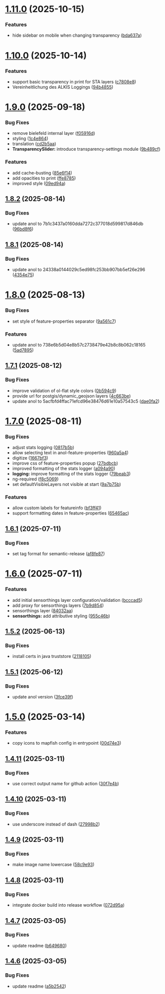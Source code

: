 # [1.11.0](https://github.com/stadt-bielefeld/bielefeldGEOCLIENT/compare/1.10.0...1.11.0) (2025-10-15)


### Features

* hide sidebar on mobile when changing transparency ([bda637a](https://github.com/stadt-bielefeld/bielefeldGEOCLIENT/commit/bda637ab092f8333d0985102d49feb5674544f0b))

# [1.10.0](https://github.com/stadt-bielefeld/bielefeldGEOCLIENT/compare/1.9.0...1.10.0) (2025-10-14)


### Features

* support basic transparency in print for STA layers ([c7808e8](https://github.com/stadt-bielefeld/bielefeldGEOCLIENT/commit/c7808e8d2abf384786abebaac28b99ad8cf77985))
* Vereinheitlichung des ALKIS Loggings ([94b4855](https://github.com/stadt-bielefeld/bielefeldGEOCLIENT/commit/94b48552b5ed24524bcc75f1299a4fa027201e4e))

# [1.9.0](https://github.com/stadt-bielefeld/bielefeldGEOCLIENT/compare/1.8.2...1.9.0) (2025-09-18)


### Bug Fixes

* remove bielefeld internal layer ([f05916d](https://github.com/stadt-bielefeld/bielefeldGEOCLIENT/commit/f05916d8f14dcc03a1dc21c013464ba2ac15025b))
* styling ([1c4e864](https://github.com/stadt-bielefeld/bielefeldGEOCLIENT/commit/1c4e8647c2fb8fd121bdd12e7ddd62883897afd8))
* translation ([cd2b5aa](https://github.com/stadt-bielefeld/bielefeldGEOCLIENT/commit/cd2b5aaedc0b0036bde8e38b64b11cb72e083e0f))
* **TransparencySlider:** introduce transparency-settings module ([9b489cf](https://github.com/stadt-bielefeld/bielefeldGEOCLIENT/commit/9b489cf7a5838970376bf35153a8c0acabd46e88))


### Features

* add cache-busting ([85e6f14](https://github.com/stadt-bielefeld/bielefeldGEOCLIENT/commit/85e6f14328f49aa7a0b289fe6bc148e6b3762c54))
* add opacities to print ([ffe8785](https://github.com/stadt-bielefeld/bielefeldGEOCLIENT/commit/ffe8785b58e788ca27e82e447c3120a7d710d589))
* improved style ([09ed94a](https://github.com/stadt-bielefeld/bielefeldGEOCLIENT/commit/09ed94a348bf4569d54f6b83a210206ff3335dcc))

## [1.8.2](https://github.com/stadt-bielefeld/bielefeldGEOCLIENT/compare/1.8.1...1.8.2) (2025-08-14)


### Bug Fixes

* update anol to 7b1c3437a0160dda7272c377018d599817d846db ([96bd8f6](https://github.com/stadt-bielefeld/bielefeldGEOCLIENT/commit/96bd8f6f8d6a1e2d81a6138e6c7c1d2681eb4211))

## [1.8.1](https://github.com/stadt-bielefeld/bielefeldGEOCLIENT/compare/1.8.0...1.8.1) (2025-08-14)


### Bug Fixes

* update anol to 24338a0144029c5ed98fc253bb907bb5ef26e296 ([4354e75](https://github.com/stadt-bielefeld/bielefeldGEOCLIENT/commit/4354e75363fad6d22aa229d60efef24863bc48e5))

# [1.8.0](https://github.com/stadt-bielefeld/bielefeldGEOCLIENT/compare/1.7.1...1.8.0) (2025-08-13)


### Bug Fixes

* set style of feature-properties separator ([9a561c7](https://github.com/stadt-bielefeld/bielefeldGEOCLIENT/commit/9a561c7a4cdaa204d13f475a985cf8fc2c1e8118))


### Features

* update anol to 738e6b5d04e8b57c2738479e42b8c8b062c18165 ([5ad7895](https://github.com/stadt-bielefeld/bielefeldGEOCLIENT/commit/5ad789551021aaff7245512e738d3da582ae8f5e))

## [1.7.1](https://github.com/stadt-bielefeld/bielefeldGEOCLIENT/compare/1.7.0...1.7.1) (2025-08-12)


### Bug Fixes

* improve validation of ol-flat style colors ([0b594c9](https://github.com/stadt-bielefeld/bielefeldGEOCLIENT/commit/0b594c99bcc5b474b2fb0138f220405111f3ad83))
* provide url for postgis/dynamic_geojson layers ([4c663be](https://github.com/stadt-bielefeld/bielefeldGEOCLIENT/commit/4c663be0bb5391d591f1f9e936085a91ec56db53))
* update anol to 5acfbfd4ffac71efcd96e38476d61e10a57543c5 ([dae0fa2](https://github.com/stadt-bielefeld/bielefeldGEOCLIENT/commit/dae0fa237def5f4e17bde8059e27254a8e08c6e1))

# [1.7.0](https://github.com/stadt-bielefeld/bielefeldGEOCLIENT/compare/1.6.1...1.7.0) (2025-08-11)


### Bug Fixes

* adjust stats logging ([0817b5b](https://github.com/stadt-bielefeld/bielefeldGEOCLIENT/commit/0817b5b6e33643623a565e6e3c8b11846e86fa0c))
* allow selecting text in anol-feature-properties ([960a5a4](https://github.com/stadt-bielefeld/bielefeldGEOCLIENT/commit/960a5a4e2fd8d285f737207b82a890de3604dda8))
* digitize ([1667bf3](https://github.com/stadt-bielefeld/bielefeldGEOCLIENT/commit/1667bf3385d4d19a9854e3a82e321d0f1b1a8df8))
* improve css of feature-properties popup ([27bdbcb](https://github.com/stadt-bielefeld/bielefeldGEOCLIENT/commit/27bdbcb3862c9417e147185fafed11f41abb9cb0))
* improved formatting of the stats logger ([a094a90](https://github.com/stadt-bielefeld/bielefeldGEOCLIENT/commit/a094a908538dce3066844f88accfd8207f31820d))
* **logging:** improve formatting of the stats logger ([79beab3](https://github.com/stadt-bielefeld/bielefeldGEOCLIENT/commit/79beab32d17862ccd198a7f67841215c5963b0f7))
* ng-required ([f8c5069](https://github.com/stadt-bielefeld/bielefeldGEOCLIENT/commit/f8c50695c3f7a10572994b7fa1caa45333583f3a))
* set defaultVisibleLayers not visible at start ([9a7b75b](https://github.com/stadt-bielefeld/bielefeldGEOCLIENT/commit/9a7b75b9bee5e0dcd602d9e989826a81528c2d84))


### Features

* allow custom labels for featureinfo ([bf3ff41](https://github.com/stadt-bielefeld/bielefeldGEOCLIENT/commit/bf3ff41ee7a95d9e7916ee0011f36efb3b7d2225))
* support formatting dates in feature-properties ([65465ac](https://github.com/stadt-bielefeld/bielefeldGEOCLIENT/commit/65465accac07b074bf9ff3082f2fffa729e10392))

## [1.6.1](https://github.com/stadt-bielefeld/bielefeldGEOCLIENT/compare/v1.6.0...1.6.1) (2025-07-11)


### Bug Fixes

* set tag format for semantic-release ([af8fe87](https://github.com/stadt-bielefeld/bielefeldGEOCLIENT/commit/af8fe875673bd3f0155a3da415aa1ae97e28c8a6))

# [1.6.0](https://github.com/stadt-bielefeld/bielefeldGEOCLIENT/compare/v1.5.2...v1.6.0) (2025-07-11)


### Features

* add initial sensorthings layer configuration/validation ([bcccad5](https://github.com/stadt-bielefeld/bielefeldGEOCLIENT/commit/bcccad573a91df5c6fd51337c9f97b3ab64f5b69))
* add proxy for sensorthings layers ([7b9d854](https://github.com/stadt-bielefeld/bielefeldGEOCLIENT/commit/7b9d8549913a635bca83736c081c899df03538e7))
* sensorthings layer ([84032aa](https://github.com/stadt-bielefeld/bielefeldGEOCLIENT/commit/84032aa44a0297782019880e2bd993bf5b54776b))
* **sensorthings:** add attributive styling ([955c46b](https://github.com/stadt-bielefeld/bielefeldGEOCLIENT/commit/955c46b8f827d4ec3402d567462afc6e516d575c))

## [1.5.2](https://github.com/stadt-bielefeld/bielefeldGEOCLIENT/compare/v1.5.1...v1.5.2) (2025-06-13)


### Bug Fixes

* install certs in java truststore ([2118105](https://github.com/stadt-bielefeld/bielefeldGEOCLIENT/commit/21181054e203e5f23fe05da8fbe7986d969cffec))

## [1.5.1](https://github.com/stadt-bielefeld/bielefeldGEOCLIENT/compare/v1.5.0...v1.5.1) (2025-06-12)


### Bug Fixes

* update anol version ([3fce39f](https://github.com/stadt-bielefeld/bielefeldGEOCLIENT/commit/3fce39f81c3d25671f7bca0258d9e9c60ed0144a))

# [1.5.0](https://github.com/stadt-bielefeld/bielefeldGEOCLIENT/compare/v1.4.11...v1.5.0) (2025-03-14)


### Features

* copy icons to mapfish config in entrypoint ([00d74e3](https://github.com/stadt-bielefeld/bielefeldGEOCLIENT/commit/00d74e36888a05820833575bf28a167af77c1bd0))

## [1.4.11](https://github.com/stadt-bielefeld/bielefeldGEOCLIENT/compare/v1.4.10...v1.4.11) (2025-03-11)


### Bug Fixes

* use correct output name for github action ([30f7e4b](https://github.com/stadt-bielefeld/bielefeldGEOCLIENT/commit/30f7e4bf1faa97788ba738936e7feebf71b8cd0c))

## [1.4.10](https://github.com/stadt-bielefeld/bielefeldGEOCLIENT/compare/v1.4.9...v1.4.10) (2025-03-11)


### Bug Fixes

* use underscore instead of dash ([27998b2](https://github.com/stadt-bielefeld/bielefeldGEOCLIENT/commit/27998b2a96fa106e60c2792642e93e7aa4f24773))

## [1.4.9](https://github.com/stadt-bielefeld/bielefeldGEOCLIENT/compare/v1.4.8...v1.4.9) (2025-03-11)


### Bug Fixes

* make image name lowercase ([58c9e93](https://github.com/stadt-bielefeld/bielefeldGEOCLIENT/commit/58c9e93b2701d339f0fc0e5643101bbca40d875d))

## [1.4.8](https://github.com/stadt-bielefeld/bielefeldGEOCLIENT/compare/v1.4.7...v1.4.8) (2025-03-11)


### Bug Fixes

* integrate docker build into release workflow ([072d95a](https://github.com/stadt-bielefeld/bielefeldGEOCLIENT/commit/072d95a65cc8ba9463118bd53d34d6844d468bcf))

## [1.4.7](https://github.com/stadt-bielefeld/bielefeldGEOCLIENT/compare/v1.4.6...v1.4.7) (2025-03-05)


### Bug Fixes

* update readme ([b649680](https://github.com/stadt-bielefeld/bielefeldGEOCLIENT/commit/b6496808e10d9bd25a906ff42b3b3500538f8d67))

## [1.4.6](https://github.com/stadt-bielefeld/bielefeldGEOCLIENT/compare/v1.4.5...v1.4.6) (2025-03-05)


### Bug Fixes

* update readme ([a5b2542](https://github.com/stadt-bielefeld/bielefeldGEOCLIENT/commit/a5b254278875395aa972109c75494c0cd21062d3))
